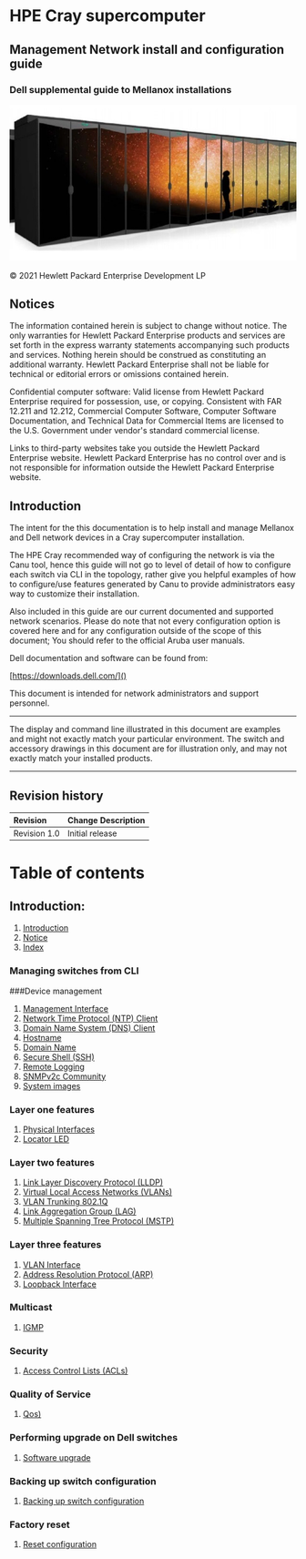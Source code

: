 # HPE Cray supercomputer

## Management Network install and configuration guide

### Dell supplemental guide to Mellanox installations

![](../img/intro.png)

© 2021 Hewlett Packard Enterprise Development LP

## Notices

The information contained herein is subject to change without notice. The only warranties for Hewlett Packard Enterprise products and services are set forth in the express warranty statements accompanying such products and services. Nothing herein should be construed as constituting an additional warranty. Hewlett Packard Enterprise shall not be liable for technical or editorial errors or omissions contained herein.

Confidential computer software: Valid license from Hewlett Packard Enterprise required for possession, use, or copying. Consistent with FAR 12.211 and 12.212, Commercial Computer Software, Computer Software Documentation, and Technical Data for Commercial Items are licensed to the U.S. Government under vendor's standard commercial license.

Links to third-party websites take you outside the Hewlett Packard Enterprise website. Hewlett Packard Enterprise has no control over and is not responsible for information outside the Hewlett Packard Enterprise website.

## Introduction

The intent for the this documentation is to help install and manage Mellanox and Dell network devices in a Cray supercomputer installation.

The HPE Cray recommended way of configuring the network is via the Canu tool, hence this guide will not go to level of detail of how to configure each switch via CLI in the topology, rather give you helpful examples of how to configure/use features generated by Canu to provide administrators easy way to customize their installation.

Also included in this guide are our current documented and supported network scenarios.
Please do note that not every configuration option is covered here and for any configuration outside of the scope of this document; You should refer to the official Aruba user manuals.

Dell documentation and software can be found from:

[https://downloads.dell.com/]()

This document is intended for network administrators and support personnel.

__________________________________
The display and command line illustrated in this document are examples and might not exactly match your particular environment. The switch and accessory drawings in this document are for illustration only, and may not exactly match your installed products.
__________________________________

## Revision history

| Revision      | Change Description |
| :---        |    :----   |
| Revision 1.0      | Initial release      |

# Table of contents

## Introduction:

   1. [Introduction](./index.md)
   1. [Notice](./index.md)
   1. [Index](./index.md)

### Managing switches from CLI

###Device management
  1. [Management Interface](./management_interface.md)
  1. [Network Time Protocol (NTP) Client](./ntp.md)
  1. [Domain Name System (DNS) Client](./dns-client.md)
  1. [Hostname](./hostname.md)
  1. [Domain Name](./domain_name.md)
  1. [Secure Shell (SSH)](./ssh.md)
  1. [Remote Logging](./remote_logging.md)
  1. [SNMPv2c Community](./snmp-community.md)
  1. [System images](./system_images.md)

### Layer one features
  1. [Physical Interfaces](./physical_interfaces.md)
  1. [Locator LED](./locator_led.md)

### Layer two features
  1. [Link Layer Discovery Protocol (LLDP)](./lldp.md)
  1. [Virtual Local Access Networks (VLANs)](./vlan.md)
  1. [VLAN Trunking 802.1Q](./vlan_trunking_8021q.md)
  1. [Link Aggregation Group (LAG)](./lag.md)
  1. [Multiple Spanning Tree Protocol (MSTP)](./mstp.md)

### Layer three features
  1. [VLAN Interface](./vlan_interface.md)
  1. [Address Resolution Protocol (ARP)](./arp.md)
  1. [Loopback Interface](./loopback.md)

### Multicast
  1. [IGMP](./igmp.md)

### Security
  1. [Access Control Lists (ACLs)](./acl.md)

### Quality of Service
  1. [Qos)](./qos.md)

### Performing upgrade on Dell switches
  1. [Software upgrade](./upgrade.md)

### Backing up switch configuration
  1. [Backing up switch configuration](./backup.md)

### Factory reset
  1. [Reset configuration](./reset.md)
 



